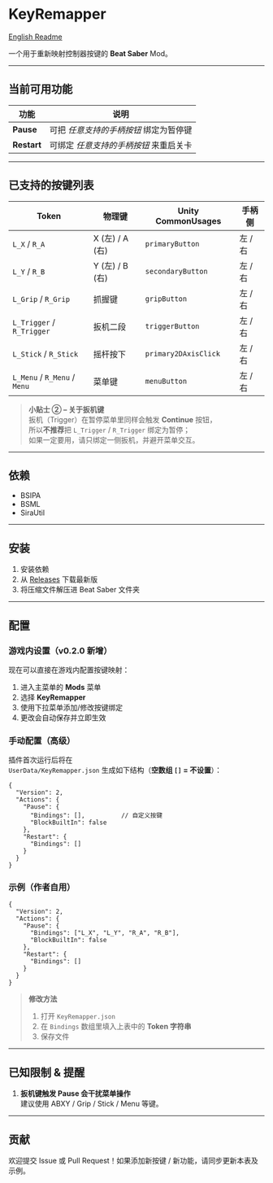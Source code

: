 # KeyRemapper

[English Readme](README.md)

一个用于重新映射控制器按键的 **Beat Saber** Mod。

---

## 当前可用功能

| 功能          | 说明                    |
|-------------|-----------------------|
| **Pause**   | 可把 _任意支持的手柄按钮_ 绑定为暂停键 |
| **Restart** | 可绑定 _任意支持的手柄按钮_ 来重启关卡 |

---

## 已支持的按键列表

| Token                        | 物理键           | Unity **CommonUsages** | 手柄侧   |
|------------------------------|---------------|------------------------|-------|
| `L_X` / `R_A`                | X (左) / A (右) | `primaryButton`        | 左 / 右 |
| `L_Y` / `R_B`                | Y (左) / B (右) | `secondaryButton`      | 左 / 右 |
| `L_Grip` / `R_Grip`          | 抓握键           | `gripButton`           | 左 / 右 |
| `L_Trigger` / `R_Trigger`    | 扳机二段          | `triggerButton`        | 左 / 右 |
| `L_Stick` / `R_Stick`        | 摇杆按下          | `primary2DAxisClick`   | 左 / 右 |
| `L_Menu` / `R_Menu` / `Menu` | 菜单键           | `menuButton`           | 左 / 右 |

> **小贴士 ② – 关于扳机键**  
> 扳机（Trigger）在暂停菜单里同样会触发 **Continue** 按钮，  
> 所以**不推荐**把 `L_Trigger` / `R_Trigger` 绑定为暂停；  
> 如果一定要用，请只绑定一侧扳机，并避开菜单交互。

---

## 依赖

- BSIPA
- BSML
- SiraUtil

---

## 安装

1. 安装依赖
2. 从 [Releases](https://github.com/lyyQwQ/KeyRemapper/releases) 下载最新版
3. 将压缩文件解压进 Beat Saber 文件夹

---

## 配置

### 游戏内设置（v0.2.0 新增）

现在可以直接在游戏内配置按键映射：
1. 进入主菜单的 **Mods** 菜单
2. 选择 **KeyRemapper**
3. 使用下拉菜单添加/修改按键绑定
4. 更改会自动保存并立即生效

### 手动配置（高级）

插件首次运行后将在  
`UserData/KeyRemapper.json` 生成如下结构（**空数组 `[]` = 不设置**）：

```jsonc
{
  "Version": 2,
  "Actions": {
    "Pause": {
      "Bindings": [],          // 自定义按键
      "BlockBuiltIn": false
    },
    "Restart": {
      "Bindings": []
    }
  }
}
```

### 示例（作者自用）

```jsonc
{
  "Version": 2,
  "Actions": {
    "Pause": {
      "Bindings": ["L_X", "L_Y", "R_A", "R_B"],
      "BlockBuiltIn": false
    },
    "Restart": {
      "Bindings": []
    }
  }
}
```

> **修改方法**
> 1. 打开 `KeyRemapper.json`
> 2. 在 `Bindings` 数组里填入上表中的 **Token 字符串**
> 3. 保存文件

---

## 已知限制 & 提醒

1. **扳机键触发 Pause 会干扰菜单操作**  
   建议使用 ABXY / Grip / Stick / Menu 等键。

---

## 贡献

欢迎提交 Issue 或 Pull Request！如果添加新按键 / 新功能，请同步更新本表及示例。